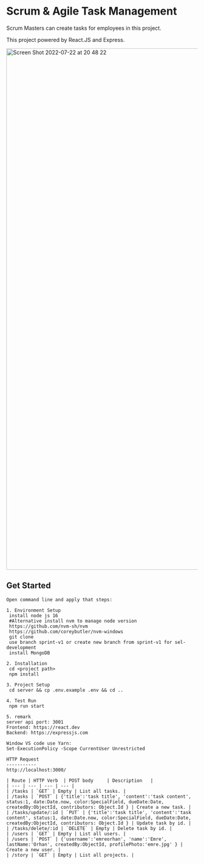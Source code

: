 # Scrum & Agile Task Management

Scrum Masters can create tasks for employees in this project.

This project powered by React.JS and Express.

<img width="1372" alt="Screen Shot 2022-07-22 at 20 48 22" src="https://user-images.githubusercontent.com/17215194/180496257-2b149546-d254-4a27-a6e8-4669054ce143.png">


Get Started
-----------

```
Open command line and apply that steps:

1. Environment Setup
 install node js 16
 #Alternative install nvm to manage node version
 https://github.com/nvm-sh/nvm
 https://github.com/coreybutler/nvm-windows
 git clone 
 use branch sprint-v1 or create new branch from sprint-v1 for sel-development
 install MongoDB

2. Installation
 cd <project path>
 npm install

3. Project Setup
 cd server && cp .env.example .env && cd ..

4. Test Run
 npm run start

5. remark
server api port: 3001
Frontend: https://react.dev
Backend: https://expressjs.com

Window VS code use Yarn:
Set-ExecutionPolicy -Scope CurrentUser Unrestricted

HTTP Request
-----------
http://localhost:3000/

| Route | HTTP Verb	 | POST body	 | Description	 |
| --- | --- | --- | --- |
| /tasks | `GET` | Empty | List all tasks. |
| /tasks | `POST` | {'title':'task title', 'content':'task content', status:1, date:Date.now, color:SpecialField, dueDate:Date, createdBy:ObjectId, contributors: Object.Id } | Create a new task. |
| /tasks/update/:id | `PUT` | {'title':'task title', 'content':'task content', status:1, date:Date.now, color:SpecialField, dueDate:Date, createdBy:ObjectId, contributors: Object.Id } | Update task by id. |
| /tasks/delete/:id | `DELETE` | Empty | Delete task by id. |
| /users | `GET` | Empty | List all users. |
| /users | `POST` | {'username':'emreorhan', 'name':'Emre', lastName:'Orhan', createdBy:ObjectId, profilePhoto:'emre.jpg' } | Create a new user. |
| /story | `GET` | Empty | List all projects. |
  




